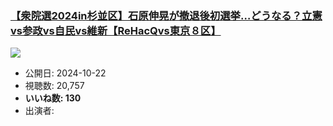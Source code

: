 ### [【衆院選2024in杉並区】石原伸晃が撤退後初選挙…どうなる？立憲vs参政vs自民vs維新【ReHacQvs東京８区】](https://www.youtube.com/watch?v=AP-3JSKxaTI)
[![](https://img.youtube.com/vi/AP-3JSKxaTI/sddefault.jpg)](https://www.youtube.com/watch?v=AP-3JSKxaTI)
-   公開日: 2024-10-22
-   視聴数: 20,757
-   **いいね数: 130**
-   出演者: 
